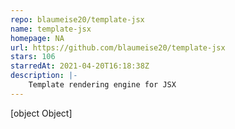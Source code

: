 ```yaml
---
repo: blaumeise20/template-jsx
name: template-jsx
homepage: NA
url: https://github.com/blaumeise20/template-jsx
stars: 106
starredAt: 2021-04-20T16:18:38Z
description: |-
    Template rendering engine for JSX
---
```


[object Object]
